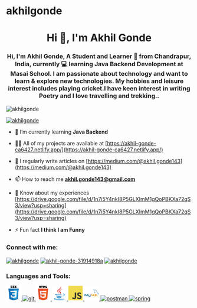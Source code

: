 # akhilgonde

<h1 align="center">Hi 👋, I'm Akhil Gonde</h1>
<h3 align="center">Hi, I'm Akhil Gonde, A Student and Learner 🚀 from Chandrapur, India, currently 💻 learning Java Backend Development at Masai School. I am passionate about technology and want to learn & explore new technologies. My hobbies and leisure interest includes playing cricket.I have keen interest in writing Poetry and I love travelling and trekking..</h3>
 
<p align="left"> <img src="https://komarev.com/ghpvc/?username=akhilgonde&label=Profile%20views&color=0e75b6&style=flat" alt="akhilgonde" /> </p>

<p align="left"> <a href="https://github.com/ryo-ma/github-profile-trophy"><img src="https://github-profile-trophy.vercel.app/?username=akhilgonde" alt="akhilgonde" /></a> </p>

- 🌱 I’m currently learning **Java Backend**

- 👨‍💻 All of my projects are available at [https://akhil-gonde-ca6427.netlify.app/](https://akhil-gonde-ca6427.netlify.app/)

- 📝 I regularly write articles on [https://medium.com/@akhil.gonde143](https://medium.com/@akhil.gonde143)

- 📫 How to reach me **akhil.gonde143@gmail.com**

- 📄 Know about my experiences [https://drive.google.com/file/d/1n7i5Y4nkI8P5GLXImM1gQoPBKXa72qS3/view?usp=sharing](https://drive.google.com/file/d/1n7i5Y4nkI8P5GLXImM1gQoPBKXa72qS3/view?usp=sharing)

- ⚡ Fun fact **I think I am Funny**

<h3 align="left">Connect with me:</h3>
<p align="left">
<a href="https://twitter.com/akhilgonde" target="blank"><img align="center" src="https://raw.githubusercontent.com/rahuldkjain/github-profile-readme-generator/master/src/images/icons/Social/twitter.svg" alt="akhilgonde" height="30" width="40" /></a>
<a href="https://linkedin.com/in/akhil-gonde-31914918a" target="blank"><img align="center" src="https://raw.githubusercontent.com/rahuldkjain/github-profile-readme-generator/master/src/images/icons/Social/linked-in-alt.svg" alt="akhil-gonde-31914918a" height="30" width="40" /></a>
<a href="https://instagram.com/akhilgonde" target="blank"><img align="center" src="https://raw.githubusercontent.com/rahuldkjain/github-profile-readme-generator/master/src/images/icons/Social/instagram.svg" alt="akhilgonde" height="30" width="40" /></a>
</p>

<h3 align="left">Languages and Tools:</h3>
<p align="left"> <a href="https://www.w3schools.com/css/" target="_blank" rel="noreferrer"> <img src="https://raw.githubusercontent.com/devicons/devicon/master/icons/css3/css3-original-wordmark.svg" alt="css3" width="40" height="40"/> </a> <a href="https://git-scm.com/" target="_blank" rel="noreferrer"> <img src="https://www.vectorlogo.zone/logos/git-scm/git-scm-icon.svg" alt="git" width="40" height="40"/> </a> <a href="https://www.w3.org/html/" target="_blank" rel="noreferrer"> <img src="https://raw.githubusercontent.com/devicons/devicon/master/icons/html5/html5-original-wordmark.svg" alt="html5" width="40" height="40"/> </a> <a href="https://www.java.com" target="_blank" rel="noreferrer"> <img src="https://raw.githubusercontent.com/devicons/devicon/master/icons/java/java-original.svg" alt="java" width="40" height="40"/> </a> <a href="https://developer.mozilla.org/en-US/docs/Web/JavaScript" target="_blank" rel="noreferrer"> <img src="https://raw.githubusercontent.com/devicons/devicon/master/icons/javascript/javascript-original.svg" alt="javascript" width="40" height="40"/> </a> <a href="https://www.mysql.com/" target="_blank" rel="noreferrer"> <img src="https://raw.githubusercontent.com/devicons/devicon/master/icons/mysql/mysql-original-wordmark.svg" alt="mysql" width="40" height="40"/> </a> <a href="https://postman.com" target="_blank" rel="noreferrer"> <img src="https://www.vectorlogo.zone/logos/getpostman/getpostman-icon.svg" alt="postman" width="40" height="40"/> </a> <a href="https://spring.io/" target="_blank" rel="noreferrer"> <img src="https://www.vectorlogo.zone/logos/springio/springio-icon.svg" alt="spring" width="40" height="40"/> </a> </p>

<!-- <p><img align="left" src="https://github-readme-stats.vercel.app/api/top-langs?username=akhilgonde&show_icons=true&locale=en&layout=compact" alt="akhilgonde" /></p>

<p>&nbsp;<img align="center" src="https://github-readme-stats.vercel.app/api?username=akhilgonde&show_icons=true&locale=en" alt="akhilgonde" /></p>

<p><img align="center" src="https://github-readme-streak-stats.herokuapp.com/?user=akhilgonde&" alt="akhilgonde" /></p> -->
